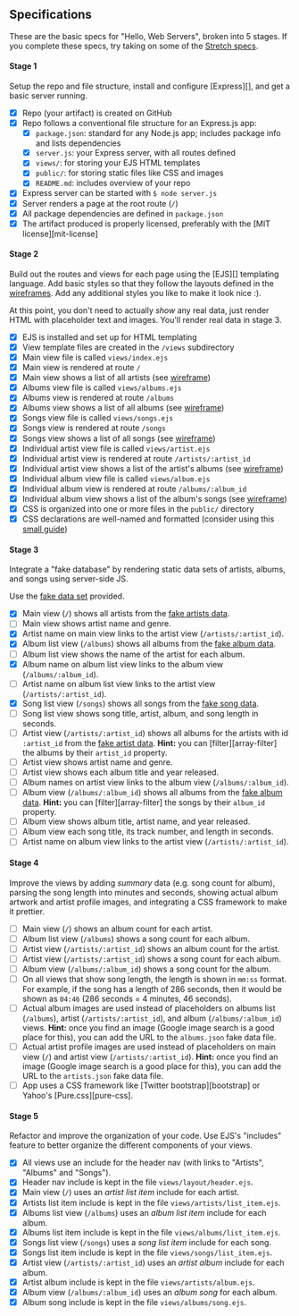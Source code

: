 ## Specifications

These are the basic specs for "Hello, Web Servers", broken into 5 stages. If you complete these specs, try taking on some of the [Stretch specs](#stretch).

#### Stage 1

Setup the repo and file structure, install and configure [Express][], and get a basic server running.

- [X] Repo (your artifact) is created on GitHub
- [X] Repo follows a conventional file structure for an Express.js app:
  - [X] `package.json`: standard for any Node.js app; includes package info and lists dependencies
  - [X] `server.js`: your Express server, with all routes defined
  - [X] `views/`: for storing your EJS HTML templates
  - [X] `public/`: for storing static files like CSS and images
  - [X] `README.md`: includes overview of your repo
- [X] Express server can be started with `$ node server.js`
- [X] Server renders a page at the root route (`/`)
- [X] All package dependencies are defined in `package.json`
- [X] The artifact produced is properly licensed, preferably with the [MIT license][mit-license]

#### Stage 2

Build out the routes and views for each page using the [EJS][] templating language. Add basic styles so that they follow the layouts defined in the [wireframes](#wireframes). Add any additional styles you like to make it look nice :).

At this point, you don't need to actually _show_ any real data, just render HTML with placeholder text and images. You'll render real data in stage 3.

- [X] EJS is installed and set up for HTML templating
- [X] View template files are created in the `/views` subdirectory
- [X] Main view file is called `views/index.ejs`
- [X] Main view is rendered at route `/`
- [X] Main view shows a list of all artists (see [wireframe](#wireframes))
- [X] Albums view file is called `views/albums.ejs`
- [X] Albums view is rendered at route `/albums`
- [X] Albums view shows a list of all albums (see [wireframe](#wireframes))
- [X] Songs view file is called `views/songs.ejs`
- [X] Songs view is rendered at route `/songs`
- [X] Songs view shows a list of all songs (see [wireframe](#wireframes))
- [X] Individual artist view file is called `views/artist.ejs`
- [X] Individual artist view is rendered at route `/artists/:artist_id`
- [X] Individual artist view shows a list of the artist's albums (see [wireframe](#wireframes))
- [X] Individual album view file is called `views/album.ejs`
- [X] Individual album view is rendered at route `/albums/:album_id`
- [X] Individual album view shows a list of the album's songs (see [wireframe](#wireframes))
- [X] CSS is organized into one or more files in the `public/` directory
- [X] CSS declarations are well-named and formatted (consider using this [small guide](http://tinystride.com/articles/organized-css-a-small-guide/))

#### Stage 3

Integrate a "fake database" by rendering static data sets of artists, albums, and songs using server-side JS.

Use the [fake data set](#fake-data) provided.

- [X] Main view (`/`) shows all artists from the [fake artists data](#fake-data).
- [ ] Main view shows artist name and genre.
- [X] Artist name on main view links to the artist view (`/artists/:artist_id`).
- [X] Album list view (`/albums`) shows all albums from the [fake album data](#fake-data).
- [ ] Album list view shows the name of the artist for each album.
- [X] Album name on album list view links to the album view (`/albums/:album_id`).
- [ ] Artist name on album list view links to the artist view (`/artists/:artist_id`).
- [X] Song list view (`/songs`) shows all songs from the [fake song data](#fake-data).
- [ ] Song list view shows song title, artist, album, and song length in seconds.
- [ ] Artist view (`/artists/:artist_id`) shows all albums for the artists with id `:artist_id` from the [fake artist data](#fake-data).
    **Hint:** you can [filter][array-filter] the albums by their `artist_id` property.
- [ ] Artist view shows artist name and genre.
- [ ] Artist view shows each album title and year released.
- [ ] Album names on artist view links to the album view (`/albums/:album_id`).
- [ ] Album view (`/albums/:album_id`) shows all albums from the [fake album data](#fake-data).
    **Hint:** you can [filter][array-filter] the songs by their `album_id` property.
- [ ] Album view shows album title, artist name, and year released.
- [ ] Album view each song title, its track number, and length in seconds.
- [ ] Artist name on album view links to the artist view (`/artists/:artist_id`).

#### Stage 4

Improve the views by adding _summary_ data (e.g. song count for album), parsing the song length into minutes and seconds, showing actual album artwork and artist profile images, and integrating a CSS framework to make it prettier.

- [ ] Main view (`/`) shows an album count for each artist.
- [ ] Album list view (`/albums`) shows a song count for each album.
- [ ] Artist view (`/artists/:artist_id`) shows an album count for the artist.
- [ ] Artist view (`/artists/:artist_id`) shows a song count for each album.
- [ ] Album view (`/albums/:album_id`) shows a song count for the album.
- [ ] On all views that show song length, the length is shown in `mm:ss` format.
    For example, if the song has a length of 286 seconds, then it would be shown as `04:46` (286 seconds = 4 minutes, 46 seconds).
- [ ] Actual album images are used instead of placeholders on albums list (`/albums`), artist (`/artists/:artist_id`), and album (`/albums/:album_id`) views.
    **Hint:** once you find an image (Google image search is a good place for this), you can add the URL to the `albums.json` fake data file.
- [ ] Actual artist profile images are used instead of placeholders on main view (`/`) and artist view (`/artists/:artist_id`).
    **Hint:** once you find an image (Google image search is a good place for this), you can add the URL to the `artists.json` fake data file.
- [ ] App uses a CSS framework like [Twitter bootstrap][bootstrap] or Yahoo's [Pure.css][pure-css].

#### Stage 5

Refactor and improve the organization of your code. Use EJS's "includes" feature to better organize the different components of your views.

- [X] All views use an include for the header nav (with links to "Artists", "Albums" and "Songs").
- [X] Header nav include is kept in the file `views/layout/header.ejs`.
- [X] Main view (`/`) uses an _artist list item_ include for each artist.
- [X] Artists list item include is kept in the file `views/artists/list_item.ejs`.
- [X] Albums list view (`/albums`) uses an _album list item_ include for each album.
- [X] Albums list item include is kept in the file `views/albums/list_item.ejs`.
- [X] Songs list view (`/songs`) uses a _song list item_ include for each song.
- [X] Songs list item include is kept in the file `views/songs/list_item.ejs`.
- [X] Artist view (`/artists/:artist_id`) uses an _artist album_ include for each album.
- [X] Artist album include is kept in the file `views/artists/album.ejs`.
- [X] Album view (`/albums/:album_id`) uses an _album song_ for each album.
- [X] Album song include is kept in the file `views/albums/song.ejs`.
